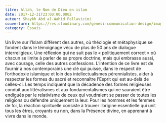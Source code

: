 ```yaml
---
titre: Allah, le Nom de Dieu en islam
date: 2017-12-31T23:00:00.000Z
auteur: Shaykh Abd al-Wahid Pallavicini
couverture: https://res.cloudinary.com/genesi-communication-design/image/upload/v1604655253/ihei/couvertures/publications-4_hm1kto.jpg
category: Essais
---
```


Un livre sur l’Islam différent des autres, où théologie et métaphysique se fondent dans le témoignage vécu de plus de 50 ans de dialogue interreligieux. Une réflexion qui ne suit pas le «&nbsp;politiquement correct&nbsp;» où chacun se limite à parler de sa propre doctrine, mais qui embrasse aussi, avec courage, celle des autres confessions. L’intention de ce livre est de fournir à nos contemporains une clé qui puisse, dans le respect de l’orthodoxie islamique et loin des intellectualismes pérennialistes, aider à respecter les formes du sacré et reconnaître l’Esprit qui est au-delà de celles-ci. Les temps indiquent que la décadence des formes religieuses conduit aux littéralismes et aux fondamentalismes qui ne sauraient être endigués par le relativisme de ceux qui voudraient se passer de toutes les religions ou défendre uniquement la leur. Pour les hommes et les femmes de foi, la réaction spirituelle consiste à trouver l’origine essentielle qui unit tous les êtres, croyants ou non, dans la Présence divine, en apprenant à vivre dans le monde.
